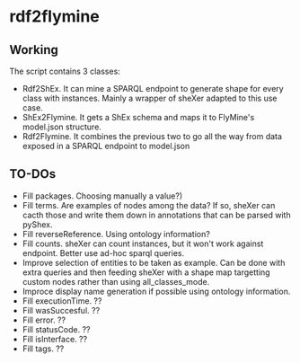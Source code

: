 # rdf2flymine

## Working
The script contains 3 classes:
* Rdf2ShEx. It can mine a SPARQL endpoint to generate shape for every class with instances. Mainly a wrapper of sheXer adapted to this use case.
* ShEx2Flymine. It gets a ShEx schema and maps it to FlyMine's model.json structure.
* Rdf2Flymine. It combines the previous two to go all the way from data exposed in a SPARQL endpoint to model.json

## TO-DOs
* Fill packages. Choosing manually a value?)
* Fill terms. Are examples of nodes among the data? If so, sheXer can cacth those and write them down in annotations that can be parsed with pyShex.
* Fill reverseReference. Using ontology information?
* Fill counts. sheXer can count instances, but it won't work against endpoint. Better use ad-hoc sparql queries.
* Improve selection of entities to be taken as example. Can be done with extra queries and then feeding sheXer with a shape map targetting custom nodes rather than using all_classes_mode.
* Improce display name generation if possible using ontology information.
* Fill executionTime. ??
* Fill wasSuccesful. ??
* Fill error. ??
* Fill statusCode. ??
* Fill isInterface. ??
* Fill tags. ??
